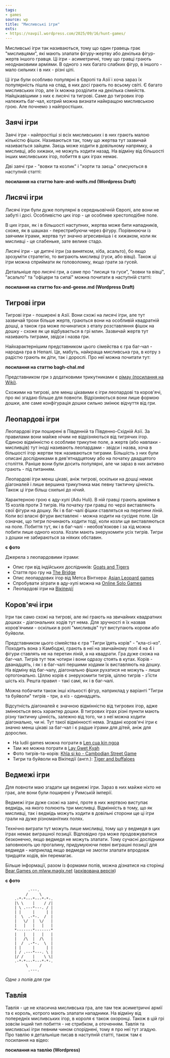 ```yaml
---
tags:
- games
source: wp
title: "Мисливські ігри"
exts:
- https://navpil.wordpress.com/2025/09/16/hunt-games/
---
```

Мисливські ігри так називаються, тому що один гравець грає "мисливцями", які мають злапати фігуру-жертву або декілька фігур-жертв іншого гравця. Ці ігри - асиметричні, тому що гравці грають неоднаковими арміями. В одного з них багато слабких фігур, в іншого - мало сильних і в них - різні цілі.

Ці ігри були особливо популярні в Європі та Азії і хоча зараз їх популярність пішла на спад, в них досі грають по всьому світі. Є багато мисливських ігор, але їх можна розділити на декілька сімейств. Найцікавішими з них є лисячі та тигрові. Саме до тигрових ігор належить баг-чал, котрий можна визнати найкращою мисливською грою. Але почнемо з найпростіших.

## Заячі ігри

Заячі ігри - найпростіші зі всіх мисливських і в них грають малою кількістю фішок. Називаються так, тому що жертва тут зазвичай називається зайцем. Заєць може ходити в довільному напрямку, а мисливці, або хижаки, не можуть ходити назад. На відміну від більшості інших мисливських ігор, побиття в цих іграх немає.

Дві заячі гри - "вовки та козлик" і "хорти та заєць" описуються в наступній статті:

__посилання на статтю hare-and-wolfs.md (Wordpress Draft)__

## Лисячі ігри

Лисячі ігри були дуже популярні в середньовічній Європі, але вони не забуті і досі. Особливістю цих ігор - це особливе хрестоподібне поле. 

В цих іграх, як і в більшості наступних, жертва може бити нападників, схоже, як в шашках - перестрибуючи через фігуру. Порівнюючи із заячими іграми, жертва тут значно агресивніша і є хижаком, коли як мисливці - це слабеньке, зате велике стадо.

Лисячі ігри - це дитячі ігри (за винятком, хіба, асальто), бо якщо зрозуміти стратегію, то виграють мисливці (гуси, або вівці). Також ці ігри можна сприймати як головоломку, якщо грати за гусей.  

Детальніше про лисячі гри, а саме про "лисиця та гуси", "вовки та вівці", "асальто" та "офіцери та сипаї" можна почитати в наступній статті:

__посилання на статтю fox-and-geese.md (Wordpress Draft)__

## Тигрові ігри

Тигрові ігри - поширені в Азії. Вони схожі на лисячі ігри, але тут зазвичай трохи більше жертв, граються вони на особливій квадратній дошці, а також гра може починатися з етапу розставляння фішок на дошку - схоже як це відбувається в грі млин. Зазвичай жертв тут називають тиграми, звідси і назва гри.

Найхарактернішим представником цього сімейства є гра баг-чал - народна гра в Непалі. Це, мабуть, найкраща мисливська гра, в котру з радістю грають як діти, так і дорослі. Про неї можна почитати тут:

__посилання на статтю bagh-chal.md__

Представником гри з додатковими трикутниками є [рімау (посилання на Wiki)](https://en.wikipedia.org/wiki/Rimau).

Схожими на тигрові, але менш цікавими є ігри леопардові та коров'ячі, про які згадаю більше для повноти. Відрізняються вони лише формою дошки, але саме конфігурація дошки сильно змінює відчуття від гри.

## Леопардові ігри

Леопардові ігри поширені в Південній та Південно-Східній Азії. За правилами вони майже нічим не відрізняються від тигрячих ігор. Єдиною відмінністю є особливе трикутне поле, а жертв (або навпаки - мисливців) тут іноді називають леопардами - звідси і назва, хоча в більшості ігор жертви теж називаються тиграми. Більшість з них були описані дослідниками в дев'ятнадцятому або на початку двадцятого століття. Раніше вони були досить популярні, але чи зараз в них активно грають - під питанням.

Леопардові ігри менш цікаві, аніж тигрові, оскільки на дошці немає діагоналей і лише вершина трикутника має певну тактичну цінність. Також ці ігри більш схильні до нічий.

Характерною грою є аду-хулі (Adu Huli). В ній гравці грають арміями в 15 козлів проти 3 тигрів. На початку гри гравці по черзі виставляють свої фігури на дошку. Як і в баг-чалі фішки ставляться на перетини ліній. Коли всі власні фігури виставлені - можна ходити на сусіднє поле. Це означає, що тигри починають ходити тоді, коли козли ще виставляються на поле. Побиття тут, як і в баґ-чалі - необов'язкове і за хід можна побити лише одного козла. Козли мають знерухомити усіх тигрів. Тигри з дошки не забираються за ніяких обставин. 

__є фото__

Джерела з леопардовими іграми:

- Опис гри від індійських дослідників: [Goats and Tigers](http://kreedaakaushalya.blogspot.com/2008/05/how-to-play-goats-and-tigers.html)
- Стаття про гру на [The Bridge](https://thebridge.in/straight-out-of-pages/tiger-goat-game-tamil-nadu-temples-33661)
- Опис леопардових ігор від Метса Вінтхера: [Asian Leopard games](https://.github.io/bg/asian.htm)
- Спробувати зіграти в аду-хулі можна на [Online Solo Games](https://www.onlinesologames.com/tigers-and-goats)
- Леопардові ігри на [Вікіпедії](https://en.wikipedia.org/wiki/Leopard_hunt_game)

## Коров'ячі ігри

Ігри так само схожі на тигрові, але які грають на звичайних квадратних дошках - діагональних ходів тут нема. Для зручності я їх назвав коров'ячими - оскільки в ролі "мисливців" тут виступають корови або буйволи.

Представником цього сімейства є гра "Тигри їдять корів" - "кла-сі-ко". Походить вона з Камбоджі, грають в неї на звичайному полі 4 на 4 і фігури ставлять не на перетин ліній, а на квадрати. Гра дуже схожа на баг-чал. Тигрів тут теж чотири і вони одразу стоять в кутах. Корів - дванадцять, і як і в баг-чалі першими ходами їх виставляють на дошку. На відміну від баг-чалу, діагонально фішки рухатися не можуть - лише ортогонально. Ціллю корів є знерухомити тигрів, ціллю тигрів - з'їсти шість кіз. Решта правил - такі самі, як і в баг-чалі.

Можна побачити також інші кількості фігур, наприклад у варіанті "Тигри та буйволи" тигрів - три, а кіз - одинадцять.

Відсутність діагоналей є значною відмінністю від тигрових ігор, адже змінюється весь характер дошки. В тигрових іграх різні пункти мають різну тактичну цінність, залежно від того, чи з неї можна ходити діагонально, чи ні. Тут такої відмінності нема. Згадані коров'ячі ігри є значно менш цікаві за баг-чал і є радше іграми для дітей, аніж для дорослих.

[//]: # (- Khla si ko)
[//]: # (- Len cua kin ngoa)
[//]: # (- Sua ghin gnua)

- На ludii games можна пограти в [Len cua kin ngoa](https://ludii.games/details.php?keyword=Len%20Cua%20Kin%20Ngoa)
- Там же можна пограти в [Lay Gwet Kyah](https://ludii.games/details.php?keyword=Lay%20Gwet%20Kyah)
- Фото тигрів-та-корів: [Khla si ko - Cambodian Street Game](https://www.cambodianmoments.com/unknown-cambodian-street-game/)
- Тигри та буйволи на Вікіпедії (англ.): [Tiger and buffaloes](https://en.wikipedia.org/wiki/Tiger_and_buffaloes)

## Ведмежі ігри

Для повноти маю згадати ще ведмежі ігри. Зараз в них майже ніхто не грає, але вони були поширені у Римській імперії. 

Ведмежі ігри дуже схожі на заячі, проте в них жертвою виступає ведмідь, на якого полюють три мисливці. Відмінність в тому, що як мисливці, так і ведмідь можуть ходити в довільні сторони ще ці ігри грали на дуже різноманітних полях.

Технічно виграти тут можуть лише мисливці, тому що у ведмедя в цих іграх немає виграшної позиції. Відповідно гра може продовжуватися безконечно, якщо ведмедя не можуть злапати. Тому сучасні дослідники заповнюють цю прогалину, придумуюючи певні виграшні позиції для ведмедя - наприклад якщо ведмедя не змогли злапати впродовж тридцяти ходів, він перемагає.

Більше інформації, разом із формами полів, можна дізнатися на сторінці [Bear Games on mlww.magix.net](http://mlwi.magix.net/bg/beargames.htm) ([архівована версія](https://web.archive.org/web/20220202024620/http://mlwi.magix.net/bg/beargames.htm))

__є фото__

              .---.
             /     \
        .-*-*---*---*-*-.
        |\ \    |    / /|
        | \ .---*---. / |
        | |     |     | |
        |  \  .-*-.  /  |
        |   \/  |  \/   |
        |   |   |   |   |
        *-------*-------*
        |   |   |   |   |
        |   /\  |  /\   |
        |  /  .-*-.  \  |
        | |     |     | |
        | / .---*---. \ |
        |/ /    |    \ \|
        .-*-*---*---*-*-.
             \     /
              .---.

_Одне з полів для гри_

## Тавлія

Тавлія - це не класична мисливська гра, але там теж асиметричні армії та є король, котрого мають злапати нападники. На відміну від попередніх мисливських ігор, в короля є також охоронці. Також в цій грі зовсім інший тип побиття - не стрибком, а оточенням. Тавлія та мисливські ігри певним чином споріднені, тому я про неї тут згадую. Про тавлію я детальніше писав в наступній статті, також там є посилання на відео:

__посилання на тавлію (Wordpress)__
